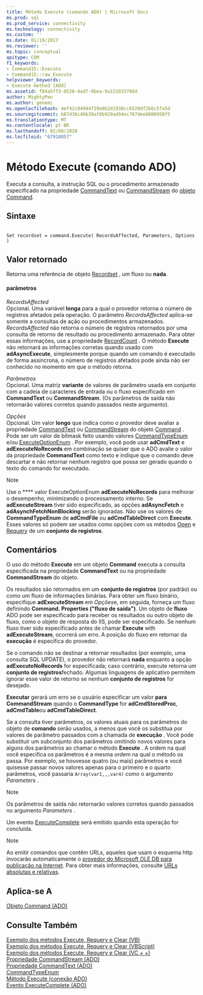 ```yaml
---
title: Método Execute (comando ADO) | Microsoft Docs
ms.prod: sql
ms.prod_service: connectivity
ms.technology: connectivity
ms.custom: ''
ms.date: 01/19/2017
ms.reviewer: ''
ms.topic: conceptual
apitype: COM
f1_keywords:
- Command15::Execute
- Command15::raw_Execute
helpviewer_keywords:
- Execute method [ADO]
ms.assetid: f84a5ff3-0528-4ad7-9bea-9a15103378dd
author: MightyPen
ms.author: genemi
ms.openlocfilehash: 4ef42c04944f39e0b2d1930cc6520df2b6c5fa5d
ms.sourcegitcommit: b87d36c46b39af8b929ad94ec707dee8800950f5
ms.translationtype: MT
ms.contentlocale: pt-BR
ms.lasthandoff: 02/08/2020
ms.locfileid: "67918857"
---
```

# <a name="execute-method-ado-command"></a>Método Execute (comando ADO)
Executa a consulta, a instrução SQL ou o procedimento armazenado especificado na propriedade [CommandText](../../../ado/reference/ado-api/commandtext-property-ado.md) ou [CommandStream](../../../ado/reference/ado-api/commandstream-property-ado.md) do [objeto Command](../../../ado/reference/ado-api/command-object-ado.md).  
  
## <a name="syntax"></a>Sintaxe  
  
```  
  
Set recordset = command.Execute( RecordsAffected, Parameters, Options )  
```  
  
## <a name="return-value"></a>Valor retornado  
 Retorna uma referência de objeto [Recordset](../../../ado/reference/ado-api/recordset-object-ado.md) , um fluxo ou **nada**.  
  
#### <a name="parameters"></a>parâmetros  
 *RecordsAffected*  
 Opcional. Uma variável **longa** para a qual o provedor retorna o número de registros afetados pela operação. O parâmetro *RecordsAffected* aplica-se somente a consultas de ação ou procedimentos armazenados. *RecordsAffected* não retorna o número de registros retornados por uma consulta de retorno de resultado ou procedimento armazenado. Para obter essas informações, use a propriedade [RecordCount](../../../ado/reference/ado-api/recordcount-property-ado.md) . O método **Execute** não retornará as informações corretas quando usado com **adAsyncExecute**, simplesmente porque quando um comando é executado de forma assíncrona, o número de registros afetados pode ainda não ser conhecido no momento em que o método retorna.  
  
 *Parâmetros*  
 Opcional. Uma matriz **variante** de valores de parâmetro usada em conjunto com a cadeia de caracteres de entrada ou o fluxo especificado em **CommandText** ou **CommandStream**. (Os parâmetros de saída não retornarão valores corretos quando passados neste argumento).  
  
 *Opções*  
 Opcional. Um valor **longo** que indica como o provedor deve avaliar a propriedade [CommandText](../../../ado/reference/ado-api/commandtext-property-ado.md) ou [CommandStream](../../../ado/reference/ado-api/commandstream-property-ado.md) do objeto [Command](../../../ado/reference/ado-api/command-object-ado.md) . Pode ser um valor de bitmask feito usando valores [CommandTypeEnum](../../../ado/reference/ado-api/commandtypeenum.md) e/ou [ExecuteOptionEnum](../../../ado/reference/ado-api/executeoptionenum.md) . Por exemplo, você pode usar **adCmdText** e **adExecuteNoRecords** em combinação se quiser que o ADO avalie o valor da propriedade **CommandText** como texto e indique que o comando deve descartar e não retornar nenhum registro que possa ser gerado quando o texto do comando for executado.  
  
> [!NOTE]
>  Use o **** valor ExecuteOptionEnum **adExecuteNoRecords** para melhorar o desempenho, minimizando o processamento interno. Se **adExecuteStream** tiver sido especificado, as opções **adAsyncFetch** e **adAsynchFetchNonBlocking** serão ignoradas. Não use os valores de **CommandTypeEnum** de **adCmdFile** ou **adCmdTableDirect** com **Execute**. Esses valores só podem ser usados como opções com os métodos [Open](../../../ado/reference/ado-api/open-method-ado-recordset.md) e [Requery](../../../ado/reference/ado-api/requery-method.md) de um **conjunto de registros**.  
  
## <a name="remarks"></a>Comentários  
 O uso do método **Execute** em um objeto **Command** executa a consulta especificada na propriedade **CommandText** ou na propriedade **CommandStream** do objeto.  
  
 Os resultados são retornados em um **conjunto de registros** (por padrão) ou como um fluxo de informações binárias. Para obter um fluxo binário, especifique **adExecuteStream** em *Opções*e, em seguida, forneça um fluxo definindo **Command. Properties ("fluxo de saída")**. Um objeto de **fluxo** ADO pode ser especificado para receber os resultados ou outro objeto de fluxo, como o objeto de resposta do IIS, pode ser especificado. Se nenhum fluxo tiver sido especificado antes de chamar **Execute** with **adExecuteStream**, ocorrerá um erro. A posição do fluxo em retornar da **execução** é específica do provedor.  
  
 Se o comando não se destinar a retornar resultados (por exemplo, uma consulta SQL UPDATE), o provedor não retornará **nada** enquanto a opção **adExecuteNoRecords** for especificada; caso contrário, execute retorna um **conjunto de registros**fechado. Algumas linguagens de aplicativo permitem ignorar esse valor de retorno se nenhum **conjunto de registros** for desejado.  
  
 **Executar** gerará um erro se o usuário especificar um valor **para CommandStream** quando o **CommandType** for **adCmdStoredProc**, **adCmdTable**ou **adCmdTableDirect**.  
  
 Se a consulta tiver parâmetros, os valores atuais para os parâmetros do objeto de **comando** serão usados, a menos que você os substitua por valores de parâmetro passados com a chamada de **execução** . Você pode substituir um subconjunto dos parâmetros omitindo novos valores para alguns dos parâmetros ao chamar o método **Execute** . A ordem na qual você especifica os parâmetros é a mesma ordem na qual o método os passa. Por exemplo, se houvesse quatro (ou mais) parâmetros e você quisesse passar novos valores apenas para o primeiro e o quarto parâmetros, você passaria `Array(var1,,,var4)` como o argumento *Parameters* .  
  
> [!NOTE]
>  Os parâmetros de saída não retornarão valores corretos quando passados no argumento *Parameters* .  
  
 Um evento [ExecuteComplete](../../../ado/reference/ado-api/executecomplete-event-ado.md) será emitido quando esta operação for concluída.  
  
> [!NOTE]
>  Ao emitir comandos que contêm URLs, aqueles que usam o esquema http invocarão automaticamente o [provedor do Microsoft OLE DB para publicação na Internet](../../../ado/guide/appendixes/microsoft-ole-db-provider-for-internet-publishing.md). Para obter mais informações, consulte [URLs absolutas e relativas](../../../ado/guide/data/absolute-and-relative-urls.md).  
  
## <a name="applies-to"></a>Aplica-se A  
 [Objeto Command (ADO)](../../../ado/reference/ado-api/command-object-ado.md)  
  
## <a name="see-also"></a>Consulte Também  
 [Exemplo dos métodos Execute, Requery e Clear (VB)](../../../ado/reference/ado-api/execute-requery-and-clear-methods-example-vb.md)   
 [Exemplo dos métodos Execute, Requery e Clear (VBScript)](../../../ado/reference/ado-api/execute-requery-and-clear-methods-example-vbscript.md)   
 [Exemplo dos métodos Execute, Requery e Clear (VC + +)](../../../ado/reference/ado-api/execute-requery-and-clear-methods-example-vc.md)   
 [Propriedade CommandStream (ADO)](../../../ado/reference/ado-api/commandstream-property-ado.md)   
 [Propriedade CommandText (ADO)](../../../ado/reference/ado-api/commandtext-property-ado.md)   
 [CommandTypeEnum](../../../ado/reference/ado-api/commandtypeenum.md)   
 [Método Execute (conexão ADO)](../../../ado/reference/ado-api/execute-method-ado-connection.md)   
 [Evento ExecuteComplete (ADO)](../../../ado/reference/ado-api/executecomplete-event-ado.md)
